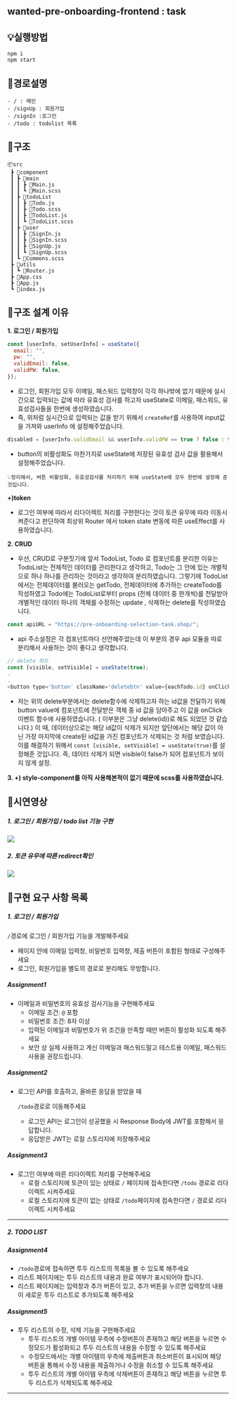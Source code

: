 ## wanted-pre-onboarding-frontend : task

## 💡실행방법

```
npm i
npm start
```

## 📌경로설명

```
- / : 메인
- /signUp : 회원가입
- /signIn :로그인
- /todo : todolist 목록
```

## 📌구조

```
📦src
 ┣ 📂component
 ┃ ┣ 📂main
 ┃ ┃ ┣ 📜Main.js
 ┃ ┃ ┗ 📜Main.scss
 ┃ ┣ 📂todoList
 ┃ ┃ ┣ 📜Todo.js
 ┃ ┃ ┣ 📜Todo.scss
 ┃ ┃ ┣ 📜TodoList.js
 ┃ ┃ ┗ 📜TodoList.scss
 ┃ ┣ 📂user
 ┃ ┃ ┣ 📜SignIn.js
 ┃ ┃ ┣ 📜SignIn.scss
 ┃ ┃ ┣ 📜SignUp.js
 ┃ ┃ ┗ 📜SignUp.scss
 ┃ ┗ 📜Commons.scss
 ┣ 📂utils
 ┃ ┗ 📜Router.js
 ┣ 📜App.css
 ┣ 📜App.js
 ┗ 📜index.js
```

## 📌구조 설계 이유

**1. 로그인 / 회원가입**

```javascript
const [userInfo, setUserInfo] = useState({
  email: "",
  pw: "",
  validEmail: false,
  validPW: false,
});
```

- 로그인, 회원가입 모두 이메일, 패스워드 입력창이 각각 하나밖에 없기 때문에 실시간으로 입력되는 값에 따라 유효성 검사를 하고자 useState로 이메일, 패스워드, 유효성검사들을 한번에 생성하였습니다.
- 즉, 위처럼 실시간으로 입력되는 값을 받기 위해서 `createRef`를 사용하여 input값을 가져와 userInfo 에 설정해주었습니다.

```javascript
disabled = {userInfo.validEmail && userInfo.validPW == true ? false : true};
```

- button의 비활성화도 마찬가지로 useState에 저장된 유효성 검사 값을 활용해서 설정해주었습니다.

`💡정리해서, 버튼 비활성화, 유효성검사를 처리하기 위해 useState에 모두 한번에 설정해 준 것입니다. `

**+)token**

- 로그인 여부에 따라서 리다이렉트 처리를 구현한다는 것이 토큰 유무에 따라 이동시켜준다고 판단하여 최상위 Router 에서 token state 변동에 따른 useEffect를 사용하였습니다.

**2. CRUD**

- 우선, CRUD로 구분짓기에 앞서 TodoList, Todo 로 컴포넌트를 분리한 이유는 TodoList는 전체적인 데이터를 관리한다고 생각하고, Todo는 그 안에 있는 개별적으로 하나 하나를 관리하는 것이라고 생각하여 분리하였습니다.
  그렇기에 TodoList에서는 전체데이터를 불러오는 getTodo, 전체데이터에 추가하는 createTodo를 작성하였고 Todo에는 TodoList로부터 props (전체 데이터 중 한개씩)를 전달받아 개별적인 데이터 하나의 객체를 수정하는 update , 삭제하는 delete를 작성하였습니다.

```javascript
const apiURL = "https://pre-onboarding-selection-task.shop/";
```

- api 주소설정은 각 컴포넌트마다 선언해주었는데 이 부분의 경우 api 모듈을 따로 분리해서 사용하는 것이 좋다고 생각합니다.

```javascript
// delete 파트
const [visible, setVisible] = useState(true);
.
.
<button type='button' className='deletebtn' value={eachTodo.id} onClick={(e) => deleteTodo(e.target.value)}>삭제</button>
```

- 저는 위의 delete부분에서는 delete함수에 삭제하고자 하는 id값을 전달하기 위해 button value에 컴포넌트에 전달받은 객체 중 id 값을 담아주고 이 값을 onClick 이벤트 함수에 사용하였습니다. ( 이부분은 그냥 delete(id))로 해도 되었던 것 같습니다.) 이 때, 데이터상으로는 해당 id값이 삭제가 되지만 앞단에서는 해당 값이 아닌 가장 마지막에 create된 id값을 가진 컴포넌트가 삭제되는 것 처럼 보였습니다. 이를 해결하기 위해서
  `const [visible, setVisible] = useState(true)`를 설정해준 것입니다. 즉, 데이터 삭제가 되면 visible이 false가 되어 컴포넌트가 보이지 않게 설정.

**3. +) style-component를 아직 사용해본적이 없기 때문에 scss를 사용하였습니다.**

## 📌시연영상

##### 1. 로그인 / 회원가입 / todo list 기능 구현

<img src="https://user-images.githubusercontent.com/107825260/207725889-5563ad87-c25b-422a-adc0-272e79f919a8.gif">

##### 2. 토큰 유무에 따른 redirect확인

<img src="https://user-images.githubusercontent.com/107825260/207725962-e7b760d7-ccbf-4010-aafe-8c937cf860d3.gif">

## 📌구현 요구 사항 목록

##### 1. 로그인 / 회원가입

`/`경로에 로그인 / 회원가입 기능을 개발해주세요

- 페이지 안에 이메일 입력창, 비밀번호 입력창, 제출 버튼이 포함된 형태로 구성해주세요
- 로그인, 회원가입을 별도의 경로로 분리해도 무방합니다.

##### Assignment1

- 이메일과 비밀번호의 유효성 검사기능을 구현해주세요
  - 이메일 조건: `@` 포함
  - 비밀번호 조건: 8자 이상
  - 입력된 이메일과 비밀번호가 위 조건을 만족할 때만 버튼이 활성화 되도록 해주세요
  - 보안 상 실제 사용하고 계신 이메일과 패스워드말고 테스트용 이메일, 패스워드 사용을 권장드립니다.

##### Assignment2

- 로그인 API를 호출하고, 올바른 응답을 받았을 때

  `/todo`경로로 이동해주세요

  - 로그인 API는 로그인이 성공했을 시 Response Body에 JWT를 포함해서 응답합니다.
  - 응답받은 JWT는 로컬 스토리지에 저장해주세요

##### Assignment3

- 로그인 여부에 따른 리다이렉트 처리를 구현해주세요
  - 로컬 스토리지에 토큰이 있는 상태로 `/` 페이지에 접속한다면 `/todo` 경로로 리다이렉트 시켜주세요
  - 로컬 스토리지에 토큰이 없는 상태로 `/todo`페이지에 접속한다면 `/` 경로로 리다이렉트 시켜주세요

---

##### 2. TODO LIST

##### Assignment4

- `/todo`경로에 접속하면 투두 리스트의 목록을 볼 수 있도록 해주세요
- 리스트 페이지에는 투두 리스트의 내용과 완료 여부가 표시되어야 합니다.
- 리스트 페이지에는 입력창과 추가 버튼이 있고, 추가 버튼을 누르면 입력창의 내용이 새로운 투두 리스트로 추가되도록 해주세요

##### Assignment5

- 투두 리스트의 수정, 삭제 기능을 구현해주세요
  - 투두 리스트의 개별 아이템 우측에 수정버튼이 존재하고 해당 버튼을 누르면 수정모드가 활성화되고 투두 리스트의 내용을 수정할 수 있도록 해주세요
  - 수정모드에서는 개별 아이템의 우측에 제출버튼과 취소버튼이 표시되며 해당 버튼을 통해서 수정 내용을 제출하거나 수정을 취소할 수 있도록 해주세요
  - 투두 리스트의 개별 아이템 우측에 삭제버튼이 존재하고 해당 버튼을 누르면 투두 리스트가 삭제되도록 해주세요

---
